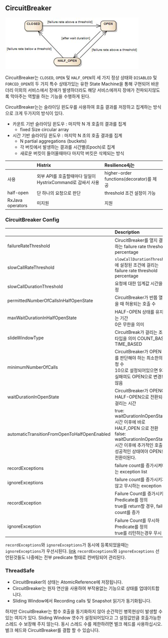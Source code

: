 
## CircuitBreaker

![state_machine](../../asset/cloud/resilience4j/state_machine.png)

CircuitBreaker는 `CLOSED`, `OPEN` 및 `HALF_OPEN`의 세 가지 정상 상태와 `DISABLED` 및 `FORCED_OPEN`의 두 가지 특수 상태가있는 유한 State Machine을 통해 구현되어
바운더리 이외의 서비스에서 장애가 발생하더라도 해당 서비스에까지 장애가 전파되지않도록 막아주는 역할을 하는 기능을 수행하게 된다.

CircuitBreaker는는 슬라이딩 윈도우를 사용하여 호출 결과를 저장하고 집계하는 방식으로 크게 두가지의 방식이 있다.
- 카운트 기반 슬라이딩 윈도우 : 마지막 N 개 호출의 결과를 집계
  - fixed Size circular array
- 시간 기반 슬라이딩 윈도우 : 마지막 N 초의 호출 결과를 집계
  - N partial aggregations (buckets)
  - 각 버킷에서 발생하는 결과를 시간별(Epoch)로 집계
  - 새로운 버킷이 들어올때마다 마지막 버킷은 삭제되는 방식


||Histrix|Resilience4j는|
|:--|:--|:--|
|사용|외부 API를 호출할때마다 일일이 HystrixCommand로 감싸서 사용|higher-order functions(decorator)를 제공|
|half-open|단 하나의 요청으로 판단|threshold 조건 설정이 가능|
|RxJava operators|미지원|지원|

### CircuitBreaker Config
||Description|Default|
|:--|:--|:-:|
|failureRateThreshold|CirucitBreaker를 열지 결정하는 failure rate threshold percentage|50(%)|
|slowCallRateThreshold|`slowCallDurationThreshold`에 설정된 조건에 걸리는 failure rate threshold percentage|100(%)|
|slowCallDurationThreshold|요청에 대한 임계값 시간을 지정|60000(ms)|
|permittedNumberOfCallsInHalfOpenState|CircuitBreaker가 반쯤 열려있을 때 허용되는 호출 수|10|
|maxWaitDurationInHalfOpenState|HALF-OPEN 상태를 유지하는 기간<br/> 0은 무한을 의미|0|
|slideWindowType|CircuitBreak가 걸리는 조건의 타입을 의미 COUNT_BASED, TIME_BASED|COUNT_BASED|
|minimumNumberOfCalls|CircuitBreaker가 OPEN 상태를 판단해야 하는 최소한의 요청 수 <br/> 10으로 설정되어있으면 9개가 실패여도 OPEN으로 변경되지 않음|100|
|waitDurationInOpenState|CircuitBreaker가 OPEN에서 HALF-OPEN으로 전환되는데 걸리는 시간|60000(ms)|
|automaticTransitionFromOpenToHalfOpenEnabled|true: waitDurationInOpenState 시간 이후에 바로 HALF_OPEN 으로 전환 <br/> false: waitDurationInOpenState 시간 이후에 추가적인 호출이 성공적인 상태여야 OPEN으로 전환이된다. |false|
|recordExceptions|failure count를 증가시켜야하는 exception list||
|ignoreExceptions|failure count를 증가시키지 않고 무시하는 exception list||
|recordException|Failure Count를 증가시키는 Predicate를 정의<br/>true를 return할 경우, failure count를 증가|throwable-> true|
|ignoreException|Failure Count를 무시하 Predicate를 정의<br/>true를 리턴하는경우 무시|throwable-> false|

`recordExceptions`와 `ignoreExceptions`가 동시에 등록되었을때는 `ignoreExceptions`가 우선시된다. [link](https://github.com/resilience4j/resilience4j/blob/master/resilience4j-circuitbreaker/src/main/java/io/github/resilience4j/circuitbreaker/internal/CircuitBreakerStateMachine.java#L226)
`recordExceptions`와 `ignoreExceptions` 선언된것들도 나중에는 전부 predicate 형태로 컨버팅되어 관리된다.


### ThreadSafe
- CircuitBreaker의 상태는 AtomicReference에 저장됩니다.
- CircuitBreaker는 원자 연산을 사용하여 부작용없는 기능으로 상태를 업데이트합니다.
- Sliding Window에서 Recording calls 및 Snapshot 읽기가 동기화됩니다.

하지만 CircuitBreaker는 함수 호출을 동기화하지 않아 순간적인 병목현상이 발생할 수 있는 여지가 있다.
Sliding Window 갯수가 설정되어있다고 그 설정값만큼 호출가능한 스레드 수 보장해 주지 않는다.
동시 스레드 수를 제한하려면 벌크 헤드를 사용하십시오. 벌크 헤드와 CircuitBreaker를 결합 할 수 있습니다.


